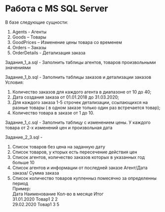 # Работа с MS SQL Server

В базе следующие сущности:
1)	Agents - Агенты
2)	Goods – Товары
3)	GoodPrices – Изменение цены товара со временем
4)	Orders – Заказы
5)	OrderDetails - Детализация заказа  

Задания_1_a.sql - Заполнить таблицы агентов, товаров  произвольными значениями

Задание_1_b.sql - Заполнить таблицы заказов и детализации заказов    
Условия:
1. Количество заказов для каждого агента в диапазоне от 10 до 40;
2. Дата создания заказа от 01.01.2018 до 31.03.2020;
3. Для каждого заказа 1-5 строчек детализации, ссылающихся на разные товары ( в одном заказе только один раз встречается товар);
4. Количество товара в заказе от 1 до 10.

Задание_1_c.sql - Заполнить таблицу с изменением цены. У каждого товара от 2-х изменений цен и произвольная дата

Задание_2_3.sql - 
1. Список товаров без цена на заданную дату  
2. Список товаров, у кторых есть пересечение действия цен  
3. Список агентов, количество заказов которых в указанных год больше 10  
4. Список агентов и информации от последней заказе Агент/Дата заказа/ Сумма заказа  
5. Список количество товаров купленныз помесячно за определенны период  
Пример:   
Дата		Наименование Кол-во в месяце	Итог  
31.01.2020	 Товар1 		2		2  
29.02.2020	 Товар1		3		5  
